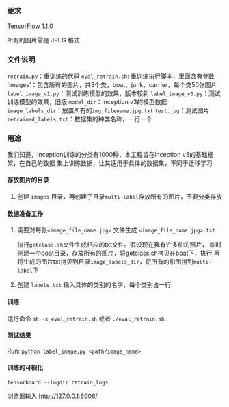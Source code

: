 ### 要求

[TensorFlow 1.1.0](https://github.com/tensorflow/tensorflow/releases/tag/v1.1.0) 

所有的图片需是 JPEG 格式.

### 文件说明
`retrain.py`：重训练的代码
`eval_retrain.sh`: 重训练执行脚本，里面含有参数
'images'：包含所有的图片，共3个类，boat、junk、carrier，每个类50张图片
`label_image_v1.py`：测试训练模型的效果，版本较新
`label_image_v0.py`：测试训练模型的效果，旧版
`model_dir`：inception v3的模型数据
`image_labels_dir`：放置所有的`img_filename.jpg.txt`
`test.jpg`：测试图片
`retrained_labels.txt`：数据集的种类名称，一行一个

### 用途
我们知道，inception训练的分类有1000种，本工程旨在inception v3的基础框架，在自己的数据
集上训练数据，让其适用于具体的数据集，不同于迁移学习

#### 存放图片的目录
1. 创建 `images` 目录，再创建子目录`multi-label`存放所有的图片，不要分类存放


#### 数据准备工作
1. 需要对每张`<image_file_name.jpg>` 文件生成 `<image_file_name.jpg>.txt`  

   执行`getclass.sh`文件生成相应的txt文件。假设现在我有许多船的照片，
   临时创建一个boat目录，存放所有的图片，将getclass.sh拷贝在boat下，执行
   再将生成的图片txt拷贝到目录`image_labels_dir`，将所有的船图拷到`multi-label`下


2. 创建 `labels.txt` 输入具体的类别的名字，每个类别占一行. 

#### 训练
运行命令 `sh -x eval_retrain.sh` 或者 `./eval_retrain.sh`.


#### 测试结果 
Run: `python label_image.py <path/image_name>`

#### 训练的可视化

`tensorboard --logdir retrain_logs`

浏览器输入 http://127.0.0.1:6006/ 


